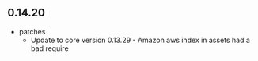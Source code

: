 ## 0.14.20

* patches
   * Update to core version 0.13.29 - Amazon aws index in assets had a bad require
